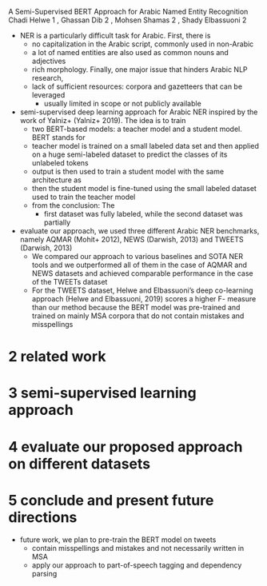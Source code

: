 A Semi-Supervised BERT Approach for Arabic Named Entity Recognition
Chadi Helwe 1 , Ghassan Dib 2 , Mohsen Shamas 2 , Shady Elbassuoni 2

* NER is a particularly difficult task for Arabic. First, there is
  * no capitalization in the Arabic script, commonly used in non-Arabic
  * a lot of named entities are also used as common nouns and adjectives
  * rich morphology.  Finally, one major issue that hinders Arabic NLP research,
  * lack of sufficient resources: corpora and gazetteers that can be leveraged
    * usually limited in scope or not publicly available
* semi-supervised deep learning approach for Arabic NER inspired by the work of
  Yalniz+ (Yalniz+ 2019). The idea is to train
  * two BERT-based models: a teacher model and a student model. BERT stands for
  * teacher model is trained on a small labeled data set and then applied on a
    huge semi-labeled dataset to predict the classes of its unlabeled tokens
  * output is then used to train a student model with the same architecture as
  * then the student model is fine-tuned using the small labeled dataset used to
    train the teacher model
  * from the conclusion: The
    * first dataset was fully labeled, while the second dataset was partially
* evaluate our approach, we used three different Arabic NER benchmarks, namely
  AQMAR (Mohit+ 2012), NEWS (Darwish, 2013) and TWEETS (Darwish, 2013)
  * We compared our approach to various baselines and SOTA NER tools and we
    outperformed all of them in the case of AQMAR and NEWS datasets and achieved
    comparable performance in the case of the TWEETs dataset
  * For the TWEETS dataset, Helwe and Elbassuoni’s deep co-learning approach
    (Helwe and Elbassuoni, 2019) scores a higher F- measure than our method
    because the BERT model was pre-trained and trained on mainly MSA corpora
    that do not contain mistakes and misspellings

# 2 related work

# 3 semi-supervised learning approach

# 4 evaluate our proposed approach on different datasets

# 5 conclude and present future directions

* future work, we plan to pre-train the BERT model on tweets
  * contain misspellings and mistakes and not necessarily written in MSA
  * apply our approach to part-of-speech tagging and dependency parsing

